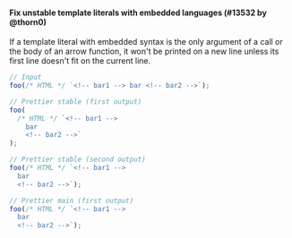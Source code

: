 #### Fix unstable template literals with embedded languages (#13532 by @thorn0)

If a template literal with embedded syntax is the only argument of a call or the body of an arrow function, it won't be printed on a new line unless its first line doesn't fit on the current line.

<!-- prettier-ignore -->
```js
// Input
foo(/* HTML */ `<!-- bar1 --> bar <!-- bar2 -->`);

// Prettier stable (first output)
foo(
  /* HTML */ `<!-- bar1 -->
    bar
    <!-- bar2 -->`
);

// Prettier stable (second output)
foo(/* HTML */ `<!-- bar1 -->
  bar
  <!-- bar2 -->`);

// Prettier main (first output)
foo(/* HTML */ `<!-- bar1 -->
  bar
  <!-- bar2 -->`);
```
